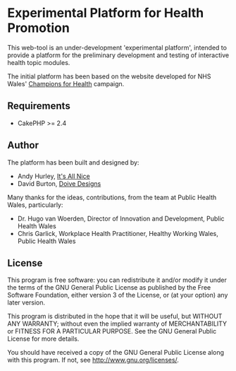 # Experimental Platform for Health Promotion

This web-tool is an under-development 'experimental platform', intended to provide a platform
for the preliminary development and	testing of interactive health topic modules.

The initial platform has been based on the website developed for NHS Wales'
[Champions for Health](http://www.championsforhealth.wales.nhs.uk) campaign.

## Requirements

* CakePHP >= 2.4

## Author

The platform has been built and designed by:

* Andy Hurley, [It's All Nice](http://itsallnice.co.uk)
* David Burton, [Doive Designs](http://www.doivedesigns.co.uk)

Many thanks for the ideas, contributions, from the team at Public Health Wales, particularly:

* Dr. Hugo van Woerden, Director of Innovation and Development, Public Health Wales
* Chris Garlick, Workplace Health Practitioner, Healthy Working Wales, Public Health Wales

## License

This program is free software: you can redistribute it and/or modify
it under the terms of the GNU General Public License as published by
the Free Software Foundation, either version 3 of the License, or
(at your option) any later version.

This program is distributed in the hope that it will be useful,
but WITHOUT ANY WARRANTY; without even the implied warranty of
MERCHANTABILITY or FITNESS FOR A PARTICULAR PURPOSE.  See the
GNU General Public License for more details.

You should have received a copy of the GNU General Public License
along with this program.  If not, see <http://www.gnu.org/licenses/>.